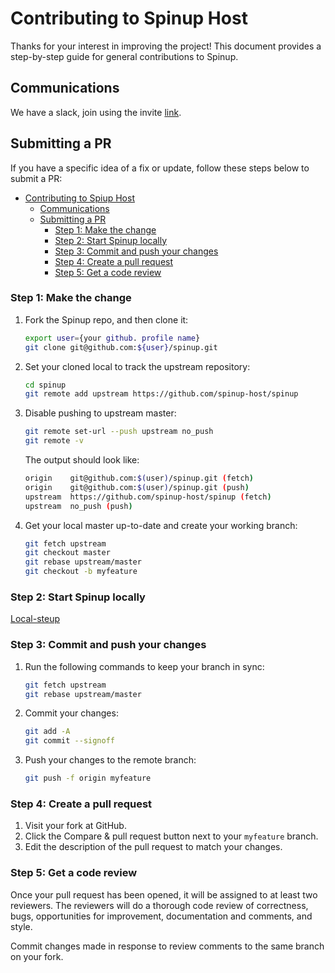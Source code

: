 # Contributing to Spinup Host

Thanks for your interest in improving the project! This document provides a step-by-step guide for general contributions to Spinup.

## Communications

We have a slack, join using the invite [link](https://join.slack.com/t/spinuphost/shared_invite/zt-vpe8u3rm-I3UTvHqzNBq0JHWjEQ1Y9Q).

## Submitting a PR

If you have a specific idea of a fix or update, follow these steps below to submit a PR:

- [Contributing to Spiup Host](#contributing-to-spinup-host)
  - [Communications](#communications)
  - [Submitting a PR](#submitting-a-pr)
    - [Step 1: Make the change](#step-1-make-the-change)
    - [Step 2: Start Spinup locally](#step-2-start-spinup-locally)
    - [Step 3: Commit and push your changes](#step-3-commit-and-push-your-changes)
    - [Step 4: Create a pull request](#step-4-create-a-pull-request)
    - [Step 5: Get a code review](#step-5-get-a-code-review)

### Step 1: Make the change

1. Fork the Spinup repo, and then clone it:

   ```bash
   export user={your github. profile name}
   git clone git@github.com:${user}/spinup.git
   ```

2. Set your cloned local to track the upstream repository:

   ```bash
   cd spinup
   git remote add upstream https://github.com/spinup-host/spinup
   ```

3. Disable pushing to upstream master:

   ```bash
   git remote set-url --push upstream no_push
   git remote -v
   ```

   The output should look like:

   ```bash
   origin    git@github.com:$(user)/spinup.git (fetch)
   origin    git@github.com:$(user)/spinup.git (push)
   upstream  https://github.com/spinup-host/spinup (fetch)
   upstream  no_push (push)
   ```

4. Get your local master up-to-date and create your working branch:

   ```bash
   git fetch upstream
   git checkout master
   git rebase upstream/master
   git checkout -b myfeature
   ```

### Step 2: Start Spinup locally

[Local-steup](https://github.com/spinup-host/spinup#how-to-run)

### Step 3: Commit and push your changes

1. Run the following commands to keep your branch in sync:

   ```bash
   git fetch upstream
   git rebase upstream/master
   ```

2. Commit your changes:

   ```bash
   git add -A
   git commit --signoff
   ```

3. Push your changes to the remote branch:

   ```bash
   git push -f origin myfeature
   ```

### Step 4: Create a pull request

1. Visit your fork at GitHub.
2. Click the Compare & pull request button next to your `myfeature` branch.
3. Edit the description of the pull request to match your changes.

### Step 5: Get a code review

Once your pull request has been opened, it will be assigned to at least two reviewers. The reviewers will do a thorough code review of correctness, bugs, opportunities for improvement, documentation and comments, and style.

Commit changes made in response to review comments to the same branch on your fork.
